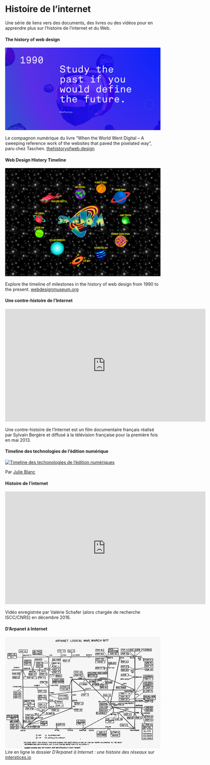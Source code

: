 # Histoire de l’internet



Une série de liens vers des documents, des livres ou des vidéos pour en apprendre plus sur l’histoire de l’internet et du Web.

#### The history of web design

[![thehistoryofweb.design](thehistoryofweb.design.png)](https://thehistoryofweb.design/)

Le compagnon numérique du livre “When the World Went Digital – A sweeping reference work of the websites that paved the pixelated way”, paru  chez Taschen.
[thehistoryofweb.design](https://thehistoryofweb.design/)


#### Web Design History Timeline
[![Space Jam](spacejam.png)](https://www.webdesignmuseum.org/web-design-history)

Explore the timeline of milestones in the history of web design from 1990 to the present.
[webdesignmuseum.org](https://www.webdesignmuseum.org/web-design-history)

#### Une contre-histoire de l’Internet

<iframe width="650" height="365" sandbox="allow-same-origin allow-scripts" src="https://peertube.fr/videos/embed/998405f2-45b1-466a-8178-292ad74597d2" frameborder="0" allowfullscreen></iframe>

Une contre-histoire de l’Internet est un film documentaire français réalisé par Sylvain Bergère et diffusé à la télévision française pour la première fois en mai 2013.

#### Timeline des technologies de l’édition numérique

[![Timeline des techonologies de l’édition numériques](20190209-timeline-punlishing.png)](20190209-timeline-punlishing.png)

Par [Julie Blanc](http://julie-blanc.fr/)


#### Histoire de l’internet

<iframe width="650" height="365" src="https://www.youtube.com/embed/sHLauYXS0ME" frameborder="0" allow="accelerometer; autoplay; encrypted-media; gyroscope; picture-in-picture" allowfullscreen></iframe>

Vidéo enregistrée par Valérie Schafer (alors chargée de recherche ISCC/CNRS) en décembre 2016.

#### D’Arpanet à Internet

[![Arpanet, 1977](Arpanet_logical_map_march_1977.png)](https://interstices.info/dossier/darpanet-a-internet-une-histoire-des-reseaux/)
Lire en ligne le dossier *D’Arpanet à Internet : une histoire des réseaux* sur [interstices.io](https://interstices.info/dossier/darpanet-a-internet-une-histoire-des-reseaux/)
